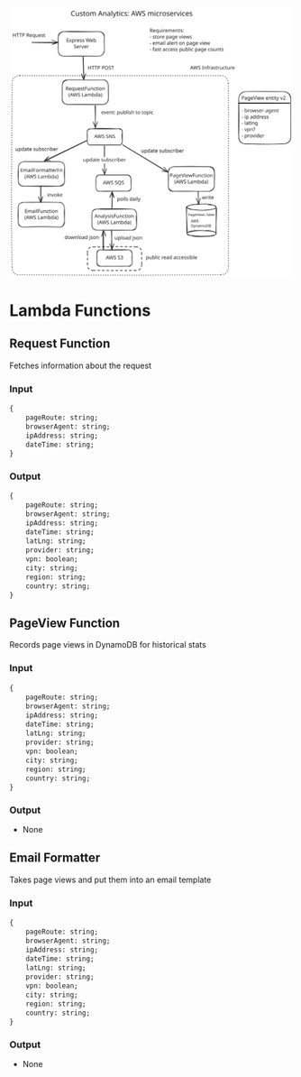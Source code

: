 ![Alt text](./designs/20-09-24.svg)

# Lambda Functions

## Request Function
Fetches information about the request
### Input
```
{
    pageRoute: string;
    browserAgent: string;
    ipAddress: string;
    dateTime: string;
}
```
### Output
```
{
    pageRoute: string;
    browserAgent: string;
    ipAddress: string;
    dateTime: string;
    latLng: string;
    provider: string;
    vpn: boolean;
    city: string;
    region: string;
    country: string;
}
```

## PageView Function
Records page views in DynamoDB for historical stats
### Input
```
{
    pageRoute: string;
    browserAgent: string;
    ipAddress: string;
    dateTime: string;
    latLng: string;
    provider: string;
    vpn: boolean;
    city: string;
    region: string;
    country: string;
}
```
### Output
- None


## Email Formatter
Takes page views and put them into an email template
### Input
```
{
    pageRoute: string;
    browserAgent: string;
    ipAddress: string;
    dateTime: string;
    latLng: string;
    provider: string;
    vpn: boolean;
    city: string;
    region: string;
    country: string;
}
```
### Output
- None